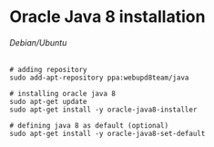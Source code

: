 # Oracle Java 8 installation

###### Debian/Ubuntu
```
# adding repository
sudo add-apt-repository ppa:webupd8team/java

# installing oracle java 8
sudo apt-get update
sudo apt-get install -y oracle-java8-installer

# defining java 8 as default (optional)
sudo apt-get install -y oracle-java8-set-default
```
